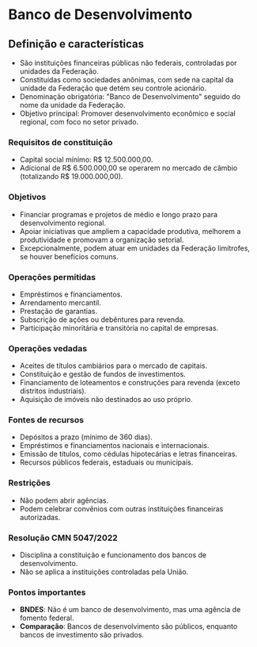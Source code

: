 # Banco de Desenvolvimento

## Definição e características
- São instituições financeiras públicas não federais, controladas por unidades da Federação.
- Constituídas como sociedades anônimas, com sede na capital da unidade da Federação que detém seu controle acionário.
- Denominação obrigatória: "Banco de Desenvolvimento" seguido do nome da unidade da Federação.
- Objetivo principal: Promover desenvolvimento econômico e social regional, com foco no setor privado.

### Requisitos de constituição
- Capital social mínimo: R$ 12.500.000,00.
- Adicional de R$ 6.500.000,00 se operarem no mercado de câmbio (totalizando R$ 19.000.000,00).

### Objetivos
- Financiar programas e projetos de médio e longo prazo para desenvolvimento regional.
- Apoiar iniciativas que ampliem a capacidade produtiva, melhorem a produtividade e promovam a organização setorial.
- Excepcionalmente, podem atuar em unidades da Federação limítrofes, se houver benefícios comuns.

### Operações permitidas
- Empréstimos e financiamentos.
- Arrendamento mercantil.
- Prestação de garantias.
- Subscrição de ações ou debêntures para revenda.
- Participação minoritária e transitória no capital de empresas.

### Operações vedadas
- Aceites de títulos cambiários para o mercado de capitais.
- Constituição e gestão de fundos de investimentos.
- Financiamento de loteamentos e construções para revenda (exceto distritos industriais).
- Aquisição de imóveis não destinados ao uso próprio.

### Fontes de recursos
- Depósitos a prazo (mínimo de 360 dias).
- Empréstimos e financiamentos nacionais e internacionais.
- Emissão de títulos, como cédulas hipotecárias e letras financeiras.
- Recursos públicos federais, estaduais ou municipais.

### Restrições
- Não podem abrir agências.
- Podem celebrar convênios com outras instituições financeiras autorizadas.

### Resolução CMN 5047/2022
- Disciplina a constituição e funcionamento dos bancos de desenvolvimento.
- Não se aplica a instituições controladas pela União.

### Pontos importantes
- **BNDES**: Não é um banco de desenvolvimento, mas uma agência de fomento federal.
- **Comparação**: Bancos de desenvolvimento são públicos, enquanto bancos de investimento são privados.